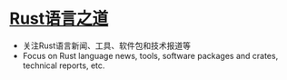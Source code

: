 # [Rust语言之道](http://cnruby.github.io/) 
- 关注Rust语言新闻、工具、软件包和技术报道等
- Focus on Rust language news, tools, software packages and crates, technical reports, etc.
